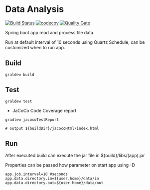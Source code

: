 # Data Analysis
[![Build Status](https://travis-ci.org/alex-carvalho/data-analysis.svg?branch=master)](https://travis-ci.org/alex-carvalho/data-analysis)
[![codecov](https://codecov.io/gh/alex-carvalho/data-analysis/branch/master/graph/badge.svg)](https://codecov.io/gh/alex-carvalho/data-analysis)
[![Quality Gate](https://sonarcloud.io/api/project_badges/measure?project=br.com.ac:data-analysis&metric=alert_status)](https://sonarcloud.io/dashboard/index/br.com.ac:data-analysis)

Spring boot app read and process file data.

Run at default interval of 10 seconds using Quartz Schedule, can be customized when to run app.

## Build
```
graldew build
```

## Test
```
graldew test
```
- JaCoCo Code Coverage report
```
gradlew jacocoTestReport

# output ${buildDir}/jacocoHtml/index.html
```

## Run
After executed build can execute the jar file in ${build}/libs/(app).jar

Properties can be passed how parameter on start app using -D
```
app.job.interval=10 #seconds
app.data.directory.in=${user.home}/data/in
app.data.directory.out=${user.home}/data/out
``` 
